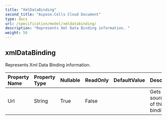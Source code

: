 ```yaml
---
title: "XmlDataBinding"
second_title: "Aspose.Cells Cloud Document"
type: docs
url: /specification/model/xmldatabinding/
description: "Represents Xml Data Binding information. "
weight: 50
---
```


## **xmlDataBinding**

Represents Xml Data Binding information.  

| Property Name | Property Type | Nullable |  ReadOnly | DefaultValue | Description | 
| :- | :- | :- |:- |  :- | :- |
| Url | String | True |  False |  | Gets source url of this data binding.  |  

